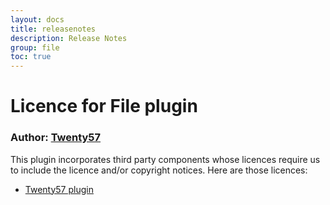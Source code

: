 ```yaml
---
layout: docs
title: releasenotes
description: Release Notes
group: file
toc: true
---
```

# Licence for File plugin

### Author: [Twenty57](http://www.twenty57.com)

This plugin incorporates third party components whose licences require us to include the licence and/or copyright notices. Here are those licences:

- [Twenty57 plugin](https://linx.software/Support/BuiltIn/Licence)
